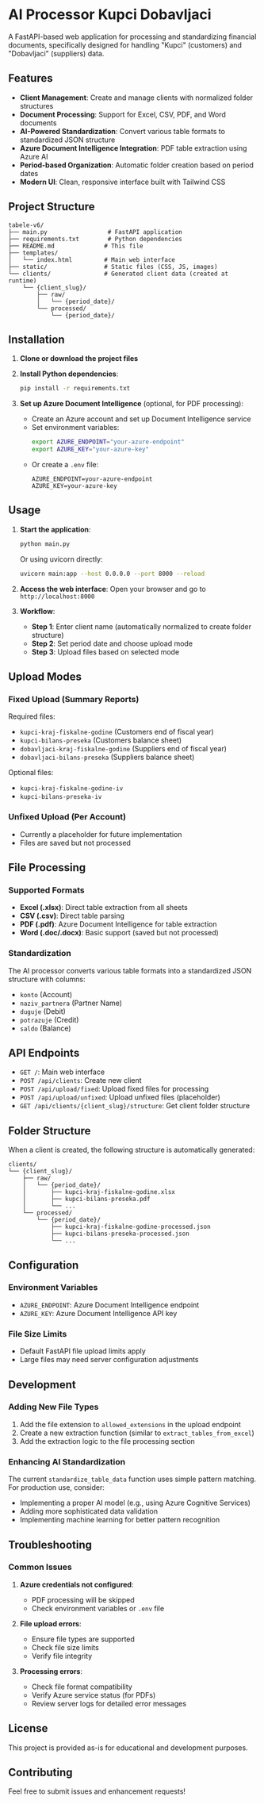 # AI Processor Kupci Dobavljaci

A FastAPI-based web application for processing and standardizing financial documents, specifically designed for handling "Kupci" (customers) and "Dobavljaci" (suppliers) data.

## Features

- **Client Management**: Create and manage clients with normalized folder structures
- **Document Processing**: Support for Excel, CSV, PDF, and Word documents
- **AI-Powered Standardization**: Convert various table formats to standardized JSON structure
- **Azure Document Intelligence Integration**: PDF table extraction using Azure AI
- **Period-based Organization**: Automatic folder creation based on period dates
- **Modern UI**: Clean, responsive interface built with Tailwind CSS

## Project Structure

```
tabele-v6/
├── main.py                 # FastAPI application
├── requirements.txt        # Python dependencies
├── README.md              # This file
├── templates/
│   └── index.html         # Main web interface
├── static/                # Static files (CSS, JS, images)
└── clients/               # Generated client data (created at runtime)
    └── {client_slug}/
        ├── raw/
        │   └── {period_date}/
        └── processed/
            └── {period_date}/
```

## Installation

1. **Clone or download the project files**

2. **Install Python dependencies**:
   ```bash
   pip install -r requirements.txt
   ```

3. **Set up Azure Document Intelligence** (optional, for PDF processing):
   - Create an Azure account and set up Document Intelligence service
   - Set environment variables:
     ```bash
     export AZURE_ENDPOINT="your-azure-endpoint"
     export AZURE_KEY="your-azure-key"
     ```
   - Or create a `.env` file:
     ```
     AZURE_ENDPOINT=your-azure-endpoint
     AZURE_KEY=your-azure-key
     ```

## Usage

1. **Start the application**:
   ```bash
   python main.py
   ```
   Or using uvicorn directly:
   ```bash
   uvicorn main:app --host 0.0.0.0 --port 8000 --reload
   ```

2. **Access the web interface**:
   Open your browser and go to `http://localhost:8000`

3. **Workflow**:
   - **Step 1**: Enter client name (automatically normalized to create folder structure)
   - **Step 2**: Set period date and choose upload mode
   - **Step 3**: Upload files based on selected mode

## Upload Modes

### Fixed Upload (Summary Reports)
Required files:
- `kupci-kraj-fiskalne-godine` (Customers end of fiscal year)
- `kupci-bilans-preseka` (Customers balance sheet)
- `dobavljaci-kraj-fiskalne-godine` (Suppliers end of fiscal year)
- `dobavljaci-bilans-preseka` (Suppliers balance sheet)

Optional files:
- `kupci-kraj-fiskalne-godine-iv`
- `kupci-bilans-preseka-iv`

### Unfixed Upload (Per Account)
- Currently a placeholder for future implementation
- Files are saved but not processed

## File Processing

### Supported Formats
- **Excel (.xlsx)**: Direct table extraction from all sheets
- **CSV (.csv)**: Direct table parsing
- **PDF (.pdf)**: Azure Document Intelligence for table extraction
- **Word (.doc/.docx)**: Basic support (saved but not processed)

### Standardization
The AI processor converts various table formats into a standardized JSON structure with columns:
- `konto` (Account)
- `naziv_partnera` (Partner Name)
- `duguje` (Debit)
- `potrazuje` (Credit)
- `saldo` (Balance)

## API Endpoints

- `GET /`: Main web interface
- `POST /api/clients`: Create new client
- `POST /api/upload/fixed`: Upload fixed files for processing
- `POST /api/upload/unfixed`: Upload unfixed files (placeholder)
- `GET /api/clients/{client_slug}/structure`: Get client folder structure

## Folder Structure

When a client is created, the following structure is automatically generated:

```
clients/
└── {client_slug}/
    ├── raw/
    │   └── {period_date}/
    │       ├── kupci-kraj-fiskalne-godine.xlsx
    │       ├── kupci-bilans-preseka.pdf
    │       └── ...
    └── processed/
        └── {period_date}/
            ├── kupci-kraj-fiskalne-godine-processed.json
            ├── kupci-bilans-preseka-processed.json
            └── ...
```

## Configuration

### Environment Variables
- `AZURE_ENDPOINT`: Azure Document Intelligence endpoint
- `AZURE_KEY`: Azure Document Intelligence API key

### File Size Limits
- Default FastAPI file upload limits apply
- Large files may need server configuration adjustments

## Development

### Adding New File Types
1. Add the file extension to `allowed_extensions` in the upload endpoint
2. Create a new extraction function (similar to `extract_tables_from_excel`)
3. Add the extraction logic to the file processing section

### Enhancing AI Standardization
The current `standardize_table_data` function uses simple pattern matching. For production use, consider:
- Implementing a proper AI model (e.g., using Azure Cognitive Services)
- Adding more sophisticated data validation
- Implementing machine learning for better pattern recognition

## Troubleshooting

### Common Issues

1. **Azure credentials not configured**:
   - PDF processing will be skipped
   - Check environment variables or `.env` file

2. **File upload errors**:
   - Ensure file types are supported
   - Check file size limits
   - Verify file integrity

3. **Processing errors**:
   - Check file format compatibility
   - Verify Azure service status (for PDFs)
   - Review server logs for detailed error messages

## License

This project is provided as-is for educational and development purposes.

## Contributing

Feel free to submit issues and enhancement requests! 